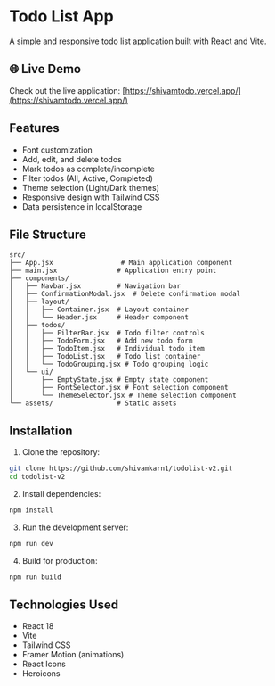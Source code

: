 # Todo List App

A simple and responsive todo list application built with React and Vite.

## 🌐 Live Demo

Check out the live application: [https://shivamtodo.vercel.app/](https://shivamtodo.vercel.app/)

## Features

- Font customization
- Add, edit, and delete todos
- Mark todos as complete/incomplete
- Filter todos (All, Active, Completed)
- Theme selection (Light/Dark themes)
- Responsive design with Tailwind CSS
- Data persistence in localStorage

## File Structure

```
src/
├── App.jsx                 # Main application component
├── main.jsx               # Application entry point
├── components/
│   ├── Navbar.jsx         # Navigation bar
│   ├── ConfirmationModal.jsx  # Delete confirmation modal
│   ├── layout/
│   │   ├── Container.jsx  # Layout container
│   │   └── Header.jsx     # Header component
│   ├── todos/
│   │   ├── FilterBar.jsx  # Todo filter controls
│   │   ├── TodoForm.jsx   # Add new todo form
│   │   ├── TodoItem.jsx   # Individual todo item
│   │   ├── TodoList.jsx   # Todo list container
│   │   └── TodoGrouping.jsx # Todo grouping logic
│   └── ui/
│       ├── EmptyState.jsx # Empty state component
│       ├── FontSelector.jsx # Font selection component
│       └── ThemeSelector.jsx # Theme selection component
└── assets/                # Static assets
```

## Installation

1. Clone the repository:

```bash
git clone https://github.com/shivamkarn1/todolist-v2.git
cd todolist-v2
```

2. Install dependencies:

```bash
npm install
```

3. Run the development server:

```bash
npm run dev
```

4. Build for production:

```bash
npm run build
```

## Technologies Used

- React 18
- Vite
- Tailwind CSS
- Framer Motion (animations)
- React Icons
- Heroicons
